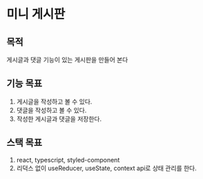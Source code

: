 # 미니 게시판

## 목적
게시글과 댓글 기능이 있는 게시판을 만들어 본다

## 기능 목표
1. 게시글을 작성하고 볼 수 있다.
2. 댓글을 작성하고 볼 수 있다.
3. 작성한 게시글과 댓글을 저장한다.

## 스택 목표
1. react, typescript, styled-component
2. 리덕스 없이 useReducer, useState, context api로 상태 관리를 한다.